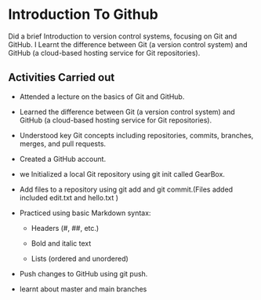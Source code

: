 # Introduction To Github

Did a brief Introduction to version control systems, focusing on Git and GitHub. I Learnt the difference between Git (a version control system) and GitHub (a cloud-based hosting service for Git repositories).

## Activities Carried out

* Attended a lecture on the basics of Git and GitHub.

* Learned the difference between Git (a version control system) and GitHub (a cloud-based hosting service for Git repositories).

* Understood key Git concepts including repositories, commits, branches, merges, and pull requests.


* Created a GitHub account.

* we Initialized a local Git repository using git init called GearBox.

* Add files to a repository using git add and git commit.(Files added included edit.txt and hello.txt )

* Practiced using basic Markdown syntax:

   * Headers (#, ##, etc.)

   * Bold and italic text

   * Lists (ordered and unordered)

* Push changes to GitHub using git push.

* learnt about master and main branches